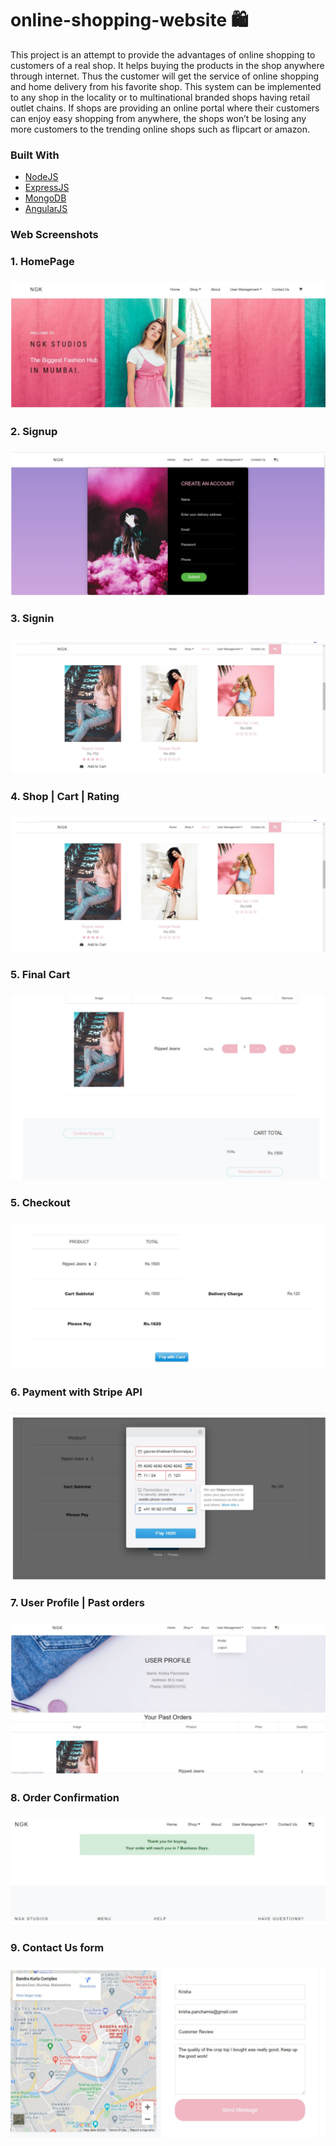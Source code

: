 # online-shopping-website 🛍️
 <p> This project is an attempt to provide the advantages of online shopping to customers of a real shop. It helps buying the products in the shop anywhere through internet. Thus the customer will get the service of online shopping and home delivery from his favorite shop. This system can be implemented to any shop in the locality or to multinational branded shops having retail outlet chains. If shops are providing an online portal where their customers can enjoy easy shopping from anywhere, the shops won’t be losing any more customers to the trending online shops such as flipcart or amazon. <p>
 
 ### Built With

* [NodeJS](https://nodejs.org/en/)
* [ExpressJS](https://expressjs.com/en/starter/generator.html)
* [MongoDB](https://docs.mongodb.com/)
* [AngularJS](https://angularjs.org/)
 
 ### Web Screenshots
<h3>1. HomePage <h3>
   
   ![home](./images/home.png)

<h3>2. Signup<h3>
   
   ![register](./images/signup.png)
   
<h3>3. Signin <h3>
   
   ![login](./images/login.png)
  
<h3>4. Shop | Cart | Rating <h3>
   
   ![cart](./images/shop.png)
 
 <h3>5. Final Cart <h3>
   
   ![check](./images/cart.png)
 
<h3>5. Checkout <h3>
   
   ![checkout](./images/payment.png)
   
<h3>6. Payment with Stripe API <h3>
   
   ![payment](./images/pay.png)

 <h3>7. User Profile | Past orders <h3>
   
   ![user](./images/profile.png)
   
<h3>8. Order Confirmation <h3>
   
   ![email](./images/confirm.png)

<h3>9. Contact Us form<h3>
   
   ![contact](./images/contact.png)
   
